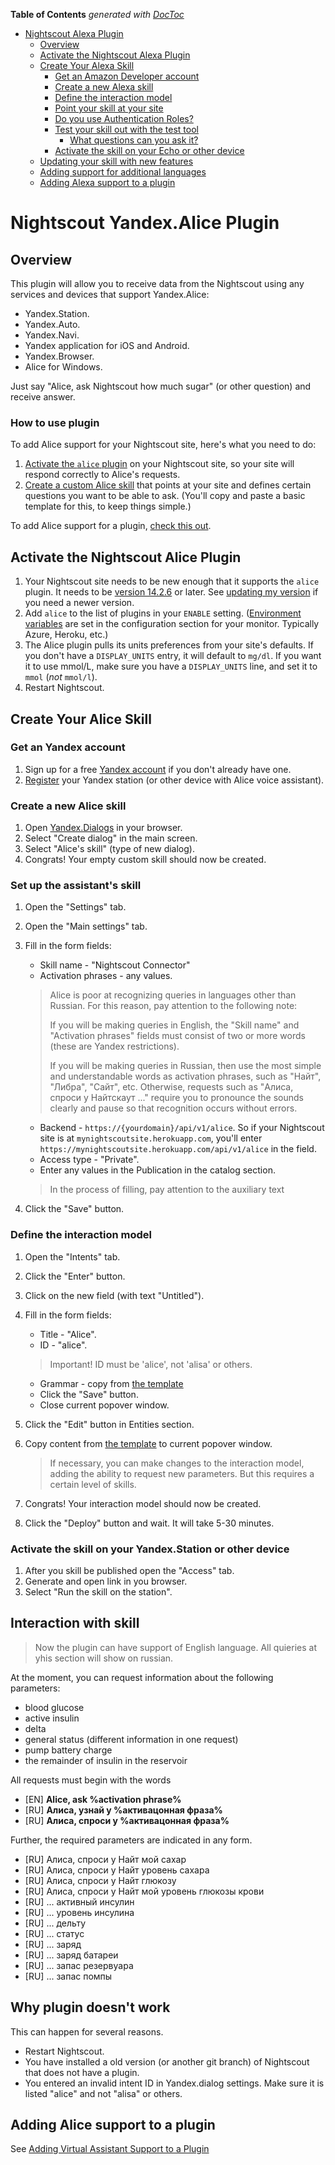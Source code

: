 <!-- START doctoc generated TOC please keep comment here to allow auto update -->
<!-- DON'T EDIT THIS SECTION, INSTEAD RE-RUN doctoc TO UPDATE -->
**Table of Contents**  *generated with [DocToc](https://github.com/thlorenz/doctoc)*

- [Nightscout Alexa Plugin](#nightscout-alexa-plugin)
  - [Overview](#overview)
  - [Activate the Nightscout Alexa Plugin](#activate-the-nightscout-alexa-plugin)
  - [Create Your Alexa Skill](#create-your-alexa-skill)
    - [Get an Amazon Developer account](#get-an-amazon-developer-account)
    - [Create a new Alexa skill](#create-a-new-alexa-skill)
    - [Define the interaction model](#define-the-interaction-model)
    - [Point your skill at your site](#point-your-skill-at-your-site)
    - [Do you use Authentication Roles?](#do-you-use-authentication-roles)
    - [Test your skill out with the test tool](#test-your-skill-out-with-the-test-tool)
        - [What questions can you ask it?](#what-questions-can-you-ask-it)
    - [Activate the skill on your Echo or other device](#activate-the-skill-on-your-echo-or-other-device)
  - [Updating your skill with new features](#updating-your-skill-with-new-features)
  - [Adding support for additional languages](#adding-support-for-additional-languages)
  - [Adding Alexa support to a plugin](#adding-alexa-support-to-a-plugin)

<!-- END doctoc generated TOC please keep comment here to allow auto update -->

Nightscout Yandex.Alice Plugin
======================================

## Overview

This plugin will allow you to receive data from the Nightscout using any services and devices that support Yandex.Alice:

- Yandex.Station.
- Yandex.Auto.
- Yandex.Navi.
- Yandex application for iOS and Android.
- Yandex.Browser.
- Alice for Windows.

Just say "Alice, ask Nightscout how much sugar" (or other question) and receive answer.

### How to use plugin

To add Alice support for your Nightscout site, here's what you need to do:

1. [Activate the `alice` plugin](#activate-the-nightscout-alice-plugin) on your Nightscout site, so your site will respond correctly to Alice's requests.
1. [Create a custom Alice skill](#create-your-alice-skill) that points at your site and defines certain questions you want to be able to ask. (You'll copy and paste a basic template for this, to keep things simple.)

To add Alice support for a plugin, [check this out](#adding-alice-support-to-a-plugin).

## Activate the Nightscout Alice Plugin 

1. Your Nightscout site needs to be new enough that it supports the `alice` plugin. It needs to be [version 14.2.6](https://github.com/nightscout/cgm-remote-monitor/releases/tag/14.2.6) or later. See [updating my version](https://github.com/nightscout/cgm-remote-monitor#updating-my-version) if you need a newer version.
1. Add `alice` to the list of plugins in your `ENABLE` setting. ([Environment variables](https://github.com/nightscout/cgm-remote-monitor#environment) are set in the configuration section for your monitor. Typically Azure, Heroku, etc.)
1. The Alice plugin pulls its units preferences from your site's defaults. If you don't have a `DISPLAY_UNITS` entry, it will default to `mg/dl`. If you want it to use mmol/L, make sure you have a `DISPLAY_UNITS` line, and set it to `mmol` (*not* `mmol/l`).
1. Restart Nightscout. 

## Create Your Alice Skill

### Get an Yandex account

1. Sign up for a free [Yandex account](https://passport.yandex.ru/registration?mode=register) if you don't already have one.
1. [Register](https://yandex.ru/support/station/start/turn-on.html) your Yandex station (or other device with Alice voice assistant).

### Create a new Alice skill

1. Open [Yandex.Dialogs](https://dialogs.yandex.ru/developer) in your browser.
1. Select "Create dialog" in the main screen.
1. Select "Alice's skill" (type of new dialog).
1. Congrats! Your empty custom skill should now be created.

### Set up the assistant's skill

1. Open the "Settings" tab.
1. Open the "Main settings" tab.
1. Fill in the form fields:

	+ Skill name - "Nightscout Connector"
	+ Activation phrases - any values.
	
	> Alice is poor at recognizing queries in languages ​​other than Russian. For this reason, pay attention to the following note:
	>
	> If you will be making queries in English, the "Skill name" and "Activation phrases" fields must consist of two or more words (these are Yandex restrictions).
	>
	> If you will be making queries in Russian, then use the most simple and understandable words as activation phrases, such as "Найт", "Либра", "Сайт", etc. Otherwise, requests such as "Алиса, спроси у Найтскаут ..." require you to pronounce the sounds clearly and pause so that recognition occurs without errors.	 
	
	 + Backend - `https://{yourdomain}/api/v1/alice`. So if your Nightscout site is at `mynightscoutsite.herokuapp.com`, you'll enter `https://mynightscoutsite.herokuapp.com/api/v1/alice` in the field.
	 + Access type - "Private".
	 + Enter any values in the Publication in the catalog section.

	 > In the process of filling, pay attention to the auxiliary text
1. Click the "Save" button.

### Define the interaction model

1. Open the "Intents" tab.
1. Click the "Enter" button.
1. Click on the new field (with text "Untitled").
1. Fill in the form fields:

	+ Title - "Alice".
	+ ID - "alice".
	
	> Important! ID must be 'alice', not 'alisa' or others.
	
	+ Grammar - copy from [the template](alice-templates/ru-ru/intent.txt)
	+ Click the "Save" button.
	+ Close current popover window.

1. Click the "Edit" button in Entities section.
1. Copy content from [the template](alice-templates/ru-ru/entities.txt) to current popover window.

	> If necessary, you can make changes to the interaction model, adding the ability to request new parameters. But this requires a certain level of skills.

1. Congrats! Your interaction model should now be created.
1. Click the "Deploy" button and wait. It will take 5-30 minutes.

### Activate the skill on your Yandex.Station or other device

1. After you skill be published open the "Access" tab.
1. Generate and open link in you browser.
1. Select "Run the skill on the station".

## Interaction with skill

> Now the plugin can have support of English language. All quieries at yhis section will show on russian.

At the moment, you can request information about the following parameters:

- blood glucose
- active insulin
- delta
- general status (different information in one request)
- pump battery charge
- the remainder of insulin in the reservoir

All requests must begin with the words

- [EN] **Alice, ask %activation phrase%**
- [RU] **Алиса, узнай у %активацонная фраза%**
- [RU] **Алиса, спроси у %активацонная фраза%**

Further, the required parameters are indicated in any form.

 - [RU] Алиса, спроси у Найт мой сахар
 - [RU] Алиса, спроси у Найт уровень сахара
 - [RU] Алиса, спроси у Найт глюкозу
 - [RU] Алиса, спроси у Найт мой уровень глюкозы крови
 - [RU] ... активный инсулин
 - [RU] ... уровень инсулина
 - [RU] ... дельту
 - [RU] ... статус
 - [RU] ... заряд
 - [RU] ... заряд батареи
 - [RU] ... запас резервуара
 - [RU] ... запас помпы

## Why plugin doesn't work

This can happen for several reasons.

+ Restart Nightscout.
+ You have installed a old version (or another git branch) of Nightscout that does not have a plugin.
+ You entered an invalid intent ID in Yandex.dialog settings. Make sure it is listed "alice" and not "alisa" or others.

## Adding Alice support to a plugin

See [Adding Virtual Assistant Support to a Plugin](add-virtual-assistant-support-to-plugin.md)